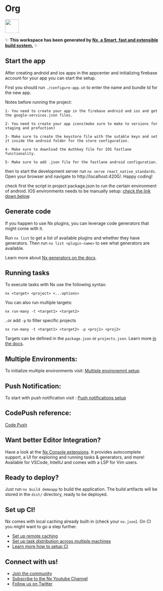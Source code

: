 # Org

<a alt="Nx logo" href="https://nx.dev" target="_blank" rel="noreferrer"><img src="https://raw.githubusercontent.com/nrwl/nx/master/images/nx-logo.png" width="45"></a>

✨ **This workspace has been generated by [Nx, a Smart, fast and extensible build system.](https://nx.dev)** ✨

## Start the app

After creating android and ios apps in the appcenter and initializing firebase account for your app you can start the setup.

First you should run `./configure-app.sh` to enter the name and bundle Id for the new app.

Notes before running the project:

```
1- You need to create your app in the firebase android and ios and get the google-services.json files.
```

```
2- You need to create your app icons(make sure to make to versions for staging and profuction)
```

```
3- Make sure to create the keystore file with the sutable keys and set it inside the android folder for the store configuration.
```

```
4- Make sure to download the Authkey file for IOS fastlane functionality.
```

```
5- Make sure to add .json file for the fastlane android configuration.
```

<!-- ```
6-
```
```

``` -->

then to start the development server run `nx serve react_native_standards`. Open your browser and navigate to http://localhost:4200/. Happy coding!

check first the script in project package.json to run the certain environment of android.
IOS environments needs to be manually setup: [check the link down below](#multiple-environments).

## Generate code

If you happen to use Nx plugins, you can leverage code generators that might come with it.

Run `nx list` to get a list of available plugins and whether they have generators. Then run `nx list <plugin-name>` to see what generators are available.

Learn more about [Nx generators on the docs](https://nx.dev/plugin-features/use-code-generators).

## Running tasks

To execute tasks with Nx use the following syntax:

```
nx <target> <project> <...options>
```

You can also run multiple targets:

```
nx run-many -t <target1> <target2>
```

..or add `-p` to filter specific projects

```
nx run-many -t <target1> <target2> -p <proj1> <proj2>
```

Targets can be defined in the `package.json` or `projects.json`. Learn more [in the docs](https://nx.dev/core-features/run-tasks).

## Multiple Environments:

To initialize multiple environments visit: [Multiple environemnt setup](https://white-stork.atlassian.net/wiki/spaces/WSD/pages/1000046593/React+Native+Multiple+Environments+Setup)

## Push Notification:

To start with push notification visit : [Push notifications setup](https://white-stork.atlassian.net/wiki/spaces/WSD/pages/998899729/React+Native+Push+Notification+Firebase)

## CodePush reference:

[Code Push](https://medium.com/innovance-company-blog/usage-of-codepush-in-react-native-0887676ec7bf)

## Want better Editor Integration?

Have a look at the [Nx Console extensions](https://nx.dev/nx-console). It provides autocomplete support, a UI for exploring and running tasks & generators, and more! Available for VSCode, IntelliJ and comes with a LSP for Vim users.

## Ready to deploy?

Just run `nx build demoapp` to build the application. The build artifacts will be stored in the `dist/` directory, ready to be deployed.

## Set up CI!

Nx comes with local caching already built-in (check your `nx.json`). On CI you might want to go a step further.

- [Set up remote caching](https://nx.dev/core-features/share-your-cache)
- [Set up task distribution across multiple machines](https://nx.dev/nx-cloud/features/distribute-task-execution)
- [Learn more how to setup CI](https://nx.dev/recipes/ci)

## Connect with us!

- [Join the community](https://nx.dev/community)
- [Subscribe to the Nx Youtube Channel](https://www.youtube.com/@nxdevtools)
- [Follow us on Twitter](https://twitter.com/nxdevtools)
